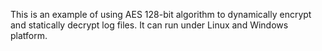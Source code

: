 This is an example of using AES 128-bit algorithm to dynamically encrypt and statically decrypt log files.
It can run under Linux and Windows platform.
